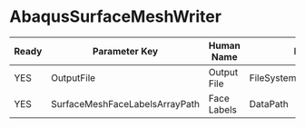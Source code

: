 # AbaqusSurfaceMeshWriter #

| Ready | Parameter Key | Human Name | Parameter Type | Parameter Class |
|-------|---------------|------------|-----------------|----------------|
| YES | OutputFile | Output File | FileSystemPathParameter::ValueType | FileSystemPathParameter |
| YES | SurfaceMeshFaceLabelsArrayPath | Face Labels | DataPath | ArraySelectionParameter |
